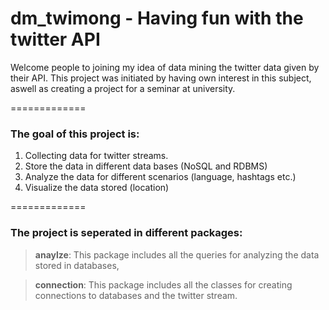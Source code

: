 # dm_twimong - Having fun with the twitter API

Welcome people to joining my idea of data mining the twitter data given by their API.
This project was initiated by having own interest in this subject, aswell as creating a project for a seminar at university.

=============
### The goal of this project is:

1. Collecting data for twitter streams.
2. Store the data in different data bases (NoSQL and RDBMS)
3. Analyze the data for different scenarios (language, hashtags etc.)
4. Visualize the data stored (location) 
 
=============
### The project is seperated in different packages:

>**anaylze**: This package includes all the queries for analyzing the data stored in databases,

>**connection**: This package includes all the classes for creating connections to databases and the twitter stream.
